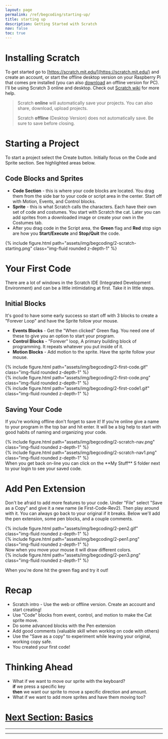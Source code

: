 ```yaml
---
layout: page
permalink: /ref/begcoding/starting-up/
title: starting up
description: Getting Started with Scratch
nav: false
toc: true
---
```


# Installing Scratch
To get started go to [https://scratch.mit.edu/](https://scratch.mit.edu/) and create an account, or start the offline desktop version on your Raspberry Pi that comes pre installed (you can also [download](https://scratch.mit.edu/download) an offline version for PC). I'll be using Scratch 3 online and desktop. Check out [Scratch wiki](https://en.scratch-wiki.info/wiki/) for more help.

> Scratch **online** will automatically save your projects. You can also share, download, upload projects.  
>
> Scratch **offline** (Desktop Version) does not automatically save. Be sure to save before closing.

# Starting a Project
To start a project select the Create button. Initially focus on the Code and Sprite section. See highlighted areas below.

## Code Blocks and Sprites
* **Code Section** - this is where your code blocks are located. You drag them from the side bar to your code or script area in the center. Start off with Motion, Events, and Control blocks.
* **Sprite** - this is what Scratch calls the characters. Each have their own set of code and costumes. You start with Scratch the cat. Later you can add sprites from a downloaded image or create your own in the Costumes tab. 
* After you drag code in the Script area, the **Green** flag and **Red** stop sign are how you **Start/Execute** and **Stop/Quit** the code.
<div class="row">
  <div class="col-md mt-3 mt-md-0">
    {% include figure.html path="assets/img/begcoding/2-scratch-starting.png" class="img-fluid rounded z-depth-1" %}
  </div>
</div>

# Your First Code
There are a lot of windows in the Scratch IDE (Integrated Development Environment) and can be a little intimidating at first. Take it in little steps.

## Initial Blocks
It's good to have some early success so start off with 3 blocks to create a "Forever Loop" and have the Sprite follow your mouse.
* **Events Blocks** - Get the "When clicked" Green flag. You need one of these to give you an option to start your program.
* **Control Blocks**  - "Forever" loop, A primary building block of programming. It repeats whatever you put inside of it.
* **Motion Blocks** - Add motion to the sprite. Have the sprite follow your mouse.  

<div class="row">
  <div class="col-md mt-3 mt-md-0">
    {% include figure.html path="assets/img/begcoding/2-first-code.gif" class="img-fluid rounded z-depth-1" %}
  </div>
</div>
<div class="row">
  <div class="col-sm-auto mt-3 mt-md-0">
    {% include figure.html path="assets/img/begcoding/2-first-code.png" class="img-fluid rounded z-depth-1" %}
  </div>
  <div class="col-5 mt-3 mt-md-0">
    {% include figure.html path="assets/img/begcoding/2-first-code1.gif" class="img-fluid rounded z-depth-1" %}
  </div>
</div>

## Saving Your Code
If you're working offline don't forget to save it! If you're online give a name to your program in the top bar and hit enter. It will be a big help to start with good habits of naming and organizing your code.
<div class="row">
    <div class="col-med mt-3 mt-md-0">
        {% include figure.html path="assets/img/begcoding/2-scratch-nav.png" class="img-fluid rounded z-depth-1" %}
    </div>
</div>

<div class="row float-right">
    <div class="col-sm mt-3 mt-md-0">
        {% include figure.html path="assets/img/begcoding/2-scratch-nav1.png" class="img-fluid rounded z-depth-1" %}
    </div>
</div>
When you get back on-line you can click on the **My Stuff** S folder next to your login to see your saved code.

# Add Pen Extension
Don't be afraid to add more features to your code. Under "File" select "Save as a Copy" and give it a new name (ie First-Code-Rev2). Then play around with it. You can always go back to your original if it breaks.
Below we'll add the pen extension, some pen blocks, and a couple comments.
<div class="row">
    <div class="col-md mt-3 mt-md-0">
        {% include figure.html path="assets/img/begcoding/2-pen2.gif" class="img-fluid rounded z-depth-1" %}
    </div>
	<div class="col-4 mt-3 mt-md-0">
        {% include figure.html path="assets/img/begcoding/2-pen1.png" class="img-fluid rounded z-depth-1" %}
    </div>
</div>
Now when you move your mouse it will draw different colors.
<div class="row">
    <div class="col-4 mt-3 mt-md-0">
        {% include figure.html path="assets/img/begcoding/2-pen3.png" class="img-fluid rounded z-depth-1" %}
    </div>
</div>

When you're done hit the green flag and try it out!
# Recap
* Scratch intro - Use the web or offline version. Create an account and start creating!
* Use "Code" blocks from event, control, and motion to make the Cat sprite move.
* Do some advanced blocks with the Pen extension
* Add good comments (valuable skill when working on code with others)
* Use the "Save as a copy" to experiment while leaving your original, working copy safe.
* You created your first code!

# Thinking Ahead
* What if we want to move our sprite with the keyboard?  
	**if** we press a specific key  
	**then** we want our sprite to move a specific direction and amount.
* ​What if we want to add more sprites and have them moving too?

# [Next Section: Basics](/ref/begcoding/basics/)
-----------------------------  
-----------------------------  